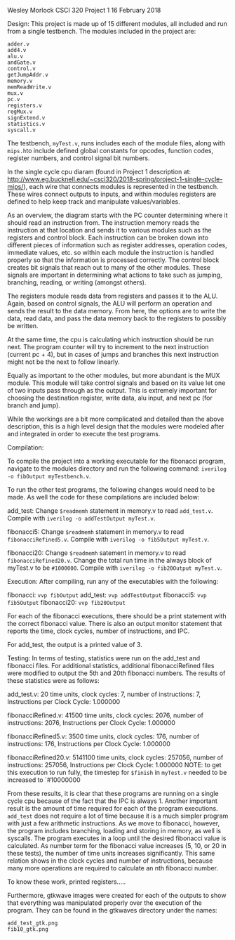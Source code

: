 Wesley Morlock
CSCI 320
Project 1
16 February 2018

Design:
This project is made up of 15 different modules, all included and run from a single testbench. The modules included in the project are:

	adder.v
	add4.v
	alu.v
	andGate.v
	control.v
	getJumpAddr.v
	memory.v
	memReadWrite.v
	mux.v
	pc.v
	registers.v
	regMux.v
	signExtend.v
	statistics.v
	syscall.v

The testbench, `myTest.v`, runs includes each of the module files, along with `mips.h`to include defined global constants for opcodes, function codes, register numbers, and control signal bit numbers. 

In the single cycle cpu diaram (found in Project 1 description at: http://www.eg.bucknell.edu/~csci320/2018-spring/project-1-single-cycle-mips/), each wire that connects modules is represented in the testbench. These wires connect outputs to inputs, and within modules registers are defined to help keep track and manipulate values/variables. 

As an overview, the diagram starts with the PC counter determining where it should read an instruction from. The instruction memory reads the instruction at that location and sends it to various modules such as the registers and control block. Each instruction can be broken down into different pieces of information such as register addresses, operation codes, immediate values, etc. so within each module the instruction is handled properly so that the information is processed correctly. The control block creates bit signals that reach out to many of the other modules. These signals are important in determining what actions to take such as jumping, branching, reading, or writing (amongst others).

The registers module reads data from registers and passes it to the ALU. Again, based on control signals, the ALU will perform an operation and sends the result to the data memory. From here, the options are to write the data, read data, and pass the data memory back to the registers to possibly be written.

At the same time, the cpu is calculating which instruction should be run next. The program counter will try to increment to the next instruction (current pc + 4), but in cases of jumps and branches this next instruction might not be the next to follow linearly.  

Equally as important to the other modules, but more abundant is the MUX module. This module will take control signals and based on its value let one of two inputs pass through as the output. This is extremely important for choosing the destination register, write data, alu input, and next pc (for branch and jump).

While the workings are a bit more complicated and detailed than the above description, this is a high level design that the modules were modeled after and integrated in order to execute the test programs.


Compilation:

To compile the project into a working executable for the fibonacci program, navigate to the modules directory and run the following command: `iverilog -o fibOutput myTestbench.v`. 

To run the other test programs, the following changes would need to be made. As well the code for these compilations are included below:

add_test:
	Change `$readmemh` statement in memory.v to read `add_test.v`. Compile with `iverilog -o addTestOutput myTest.v`.

fibonacci5:
	Change `$readmemh` statement in memory.v to read `fibonacciRefined5.v`. Compile with `iverilog -o fib5Output myTest.v`.

fibonacci20:
	Change `$readmemh` satement in memory.v to read `fibonacciRefined20.v`. Change the total run time in the always block of myTest.v to be `#1000000`. Compile with `iverilog -o fib20Output myTest.v`.


Execution: 
After compiling, run any of the executables with the following:

fibonacci:  `vvp fibOutput`
add_test:  `vvp addTestOutput`
fibonacci5:  `vvp fib5Output`
fibonacci20:  `vvp fib20Output`

For each of the fibonacci executions, there should be a print statement with the correct fibonacci value. There is also an output monitor statement that reports the time, clock cycles, number of instructions, and IPC.

For add_test, the output is a printed value of 3. 

Testing:
In terms of testing, statistics were run on the add_test and fibonacci files. For additional statistics, additional fibonacciRefined files were modified to output the 5th and 20th fibonacci numbers. The results of these statistics were as follows:

add_test.v:
20 time units,
 clock cycles:          7,
 number of instructions:          7,
 Instructions per Clock Cycle: 1.000000

fibonacciRefined.v:
41500 time units,
 clock cycles:       2076,
 number of instructions:       2076,
 Instructions per Clock Cycle: 1.000000

fibonacciRefined5.v:
3500 time units,
 clock cycles:        176,
 number of instructions:        176,
 Instructions per Clock Cycle: 1.000000

fibonacciRefined20.v:
5141100 time units,
 clock cycles:     257056,
 number of instructions:     257056,
 Instructions per Clock Cycle: 1.000000
NOTE: to get this execution to run fully, the timestep for `$finish` in `myTest.v` needed to be increased to `#10000000

From these results, it is clear that these programs are running on a single cycle cpu because of the fact that the IPC is always 1. Another important result is the amount of time required for each of the program executions. `add_test` does not require a lot of time because it is a much simpler program with just a few arithmetic instructions. As we move to fibonacci, however, the program includes branching, loading and storing in memory, as well is syscalls. The program executes in a loop until the desired fibonacci value is calculated. As number term for the fibonacci value increases (5, 10, or 20 in these tests), the number of time units increases significantly. This same relation shows in the clock cycles and number of instructions, because many more operations are required to calculate an nth fibonacci number. 

To know these work, printed registers.....

Furthermore, gtkwave images were created for each of the outputs to show that everything was manipulated properly over the execution of the program. They can be found in the gtkwaves directory under the names:
	
	add_test_gtk.png
	fib10_gtk.png

